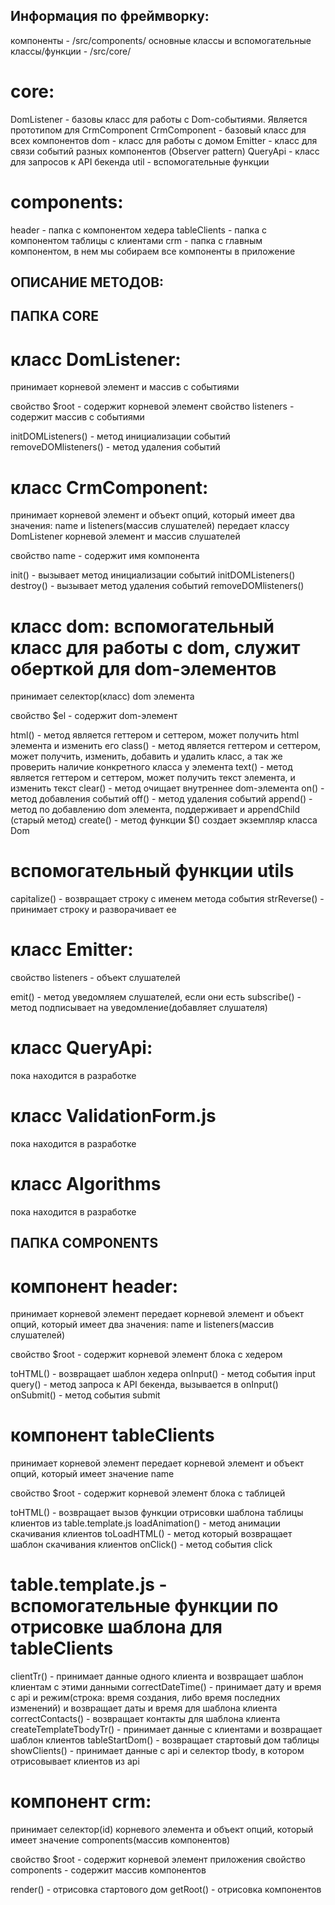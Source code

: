 ## Информация по фреймворку:

компоненты - /src/components/
основные классы и вспомогательные классы/функции - /src/core/

# core:
DomListener - базовы класс для работы с Dom-событиями. Является прототипом для CrmСomponent
CrmComponent - базовый класс для всех компонентов
dom - класс для работы с домом
Emitter - класс для связи событий разных компонентов (Observer pattern)
QueryApi - класс для запросов к API бекенда
util - вспомогательные функции

# components:
header - папка с компонентом хедера
tableClients - папка с компонентом таблицы с клиентами
crm - папка с главным компонентом, в нем мы собираем все компоненты в приложение





## ОПИСАНИЕ МЕТОДОВ:




## ПАПКА CORE

# класс DomListener:
принимает корневой элемент и массив с событиями

свойство $root - содержит корневой элемент
свойство listeners - содержит массив с событиями

initDOMListeners() - метод инициализации событий
removeDOMlisteners() - метод удаления событий


# класс CrmComponent:
принимает корневой элемент и объект опций, который имеет два значения: name и listeners(массив слушателей)
передает классу DomListener корневой элемент и массив слушателей

свойство name - содержит имя компонента

init() - вызывает метод инициализации событий initDOMListeners()
destroy() - вызывает метод удаления событий removeDOMlisteners()


# класс dom: вспомогательный класс для работы с dom, служит оберткой для dom-элементов
принимает селектор(класс) dom элемента

свойство $el - содержит dom-элемент

html() - метод является геттером и сеттером, может получить html элемента и изменить его
class() - метод является геттером и сеттером, может получить, изменить, добавить и удалить класс, 
а так же проверить наличие конкретного класса у элемента
text() - метод является геттером и сеттером, может получить текст элемента, и изменить текст
clear() - метод очищает внутреннее dom-элемента
on() - метод добавления событий
off() - метод удаления событий
append() - метод по добавлению dom элемента, поддерживает и appendChild (старый метод)
create() - метод функции $() создает экземпляр класса Dom


# вспомогательный функции utils
capitalize() - возвращает строку с именем метода события
strReverse() - принимает строку и разворачивает ее


# класс Emitter:
свойство listeners - объект слушателей

emit() - метод уведомляем слушателей, если они есть
subscribe() - метод подписывает на уведомление(добавляет слушателя)


# класс QueryApi:
пока находится в разработке


# класс ValidationForm.js
пока находится в разработке


# класс Algorithms
пока находится в разработке




## ПАПКА COMPONENTS

# компонент header:
принимает корневой элемент
передает корневой элемент и объект опций, который имеет два значения: name и listeners(массив слушателей)

свойство $root - содержит корневой элемент блока с хедером

toHTML() - возвращает шаблон хедера
onInput() - метод события input
query() - метод запроса к API бекенда, вызывается в onInput()
onSubmit() - метод события submit


# компонент tableClients
принимает корневой элемент
передает корневой элемент и объект опций, который имеет значение name

свойство $root - содержит корневой элемент блока с таблицей

toHTML() - возвращает вызов функции отрисовки шаблона таблицы клиентов из table.template.js
loadAnimation() - метод анимации скачивания клиентов
toLoadHTML() - метод который возвращает шаблон скачивания клиентов
onClick() - метод события click

# table.template.js - вспомогательные функции по отрисовке шаблона для tableClients
clientTr() - принимает данные одного клиента и возвращает шаблон клиентам с этими данными
correctDateTime() - принимает дату и время с api и режим(строка: время создания, либо время последних изменений) 
и возвращает даты и время для шаблона клиента
correctContacts() - возвращает контакты для шаблона клиента
createTemplateTbodyTr() - принимает данные с клиентами и возвращает шаблон клиентов
tableStartDom() - возвращает стартовый дом таблицы
showClients() - принимает данные с api и селектор tbody, в котором отрисовывает клиентов из api


# компонент crm:
принимает селектор(id) корневого элемента и объект опций, который имеет значение components(массив компонентов)

свойство $root - содержит корневой элемент приложения
свойство components - содержит массив компонентов

render() - отрисовка стартового дом
getRoot() - отрисовка компонентов
